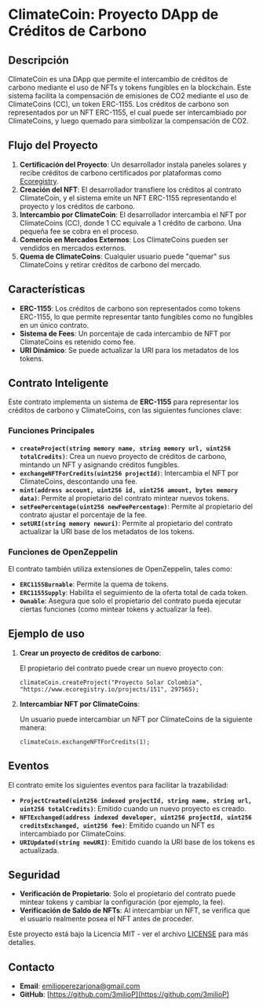 # ClimateCoin: Proyecto DApp de Créditos de Carbono

## Descripción

ClimateCoin es una DApp que permite el intercambio de créditos de carbono mediante el uso de NFTs y tokens fungibles en la blockchain. Este sistema facilita la compensación de emisiones de CO2 mediante el uso de ClimateCoins (CC), un token ERC-1155. Los créditos de carbono son representados por un NFT ERC-1155, el cual puede ser intercambiado por ClimateCoins, y luego quemado para simbolizar la compensación de CO2.

## Flujo del Proyecto

1. **Certificación del Proyecto**: Un desarrollador instala paneles solares y recibe créditos de carbono certificados por plataformas como [Ecoregistry](https://www.ecoregistry.io).
2. **Creación del NFT**: El desarrollador transfiere los créditos al contrato ClimateCoin, y el sistema emite un NFT ERC-1155 representando el proyecto y los créditos de carbono.
3. **Intercambio por ClimateCoin**: El desarrollador intercambia el NFT por ClimateCoins (CC), donde 1 CC equivale a 1 crédito de carbono. Una pequeña fee se cobra en el proceso.
4. **Comercio en Mercados Externos**: Los ClimateCoins pueden ser vendidos en mercados externos.
5. **Quema de ClimateCoins**: Cualquier usuario puede "quemar" sus ClimateCoins y retirar créditos de carbono del mercado.

## Características

- **ERC-1155**: Los créditos de carbono son representados como tokens ERC-1155, lo que permite representar tanto fungibles como no fungibles en un único contrato.
- **Sistema de Fees**: Un porcentaje de cada intercambio de NFT por ClimateCoins es retenido como fee.
- **URI Dinámico**: Se puede actualizar la URI para los metadatos de los tokens.

## Contrato Inteligente

Este contrato implementa un sistema de **ERC-1155** para representar los créditos de carbono y ClimateCoins, con las siguientes funciones clave:

### Funciones Principales

- **`createProject(string memory name, string memory url, uint256 totalCredits)`**: Crea un nuevo proyecto de créditos de carbono, mintando un NFT y asignando créditos fungibles.
- **`exchangeNFTForCredits(uint256 projectId)`**: Intercambia el NFT por ClimateCoins, descontando una fee.
- **`mint(address account, uint256 id, uint256 amount, bytes memory data)`**: Permite al propietario del contrato mintear nuevos tokens.
- **`setFeePercentage(uint256 newFeePercentage)`**: Permite al propietario del contrato ajustar el porcentaje de la fee.
- **`setURI(string memory newuri)`**: Permite al propietario del contrato actualizar la URI base de los metadatos de los tokens.

### Funciones de OpenZeppelin

El contrato también utiliza extensiones de OpenZeppelin, tales como:
- **`ERC1155Burnable`**: Permite la quema de tokens.
- **`ERC1155Supply`**: Habilita el seguimiento de la oferta total de cada token.
- **`Ownable`**: Asegura que solo el propietario del contrato pueda ejecutar ciertas funciones (como mintear tokens y actualizar la fee).

## Ejemplo de uso

1. **Crear un proyecto de créditos de carbono**:

   El propietario del contrato puede crear un nuevo proyecto con:

    ```solidity
    climateCoin.createProject("Proyecto Solar Colombia", "https://www.ecoregistry.io/projects/151", 297565);
    ```

2. **Intercambiar NFT por ClimateCoins**:

   Un usuario puede intercambiar un NFT por ClimateCoins de la siguiente manera:

    ```solidity
    climateCoin.exchangeNFTForCredits(1);
    ```

## Eventos

El contrato emite los siguientes eventos para facilitar la trazabilidad:

- **`ProjectCreated(uint256 indexed projectId, string name, string url, uint256 totalCredits)`**: Emitido cuando un nuevo proyecto es creado.
- **`NFTExchanged(address indexed developer, uint256 projectId, uint256 creditsExchanged, uint256 fee)`**: Emitido cuando un NFT es intercambiado por ClimateCoins.
- **`URIUpdated(string newURI)`**: Emitido cuando la URI base de los tokens es actualizada.

## Seguridad

- **Verificación de Propietario**: Solo el propietario del contrato puede mintear tokens y cambiar la configuración (por ejemplo, la fee).
- **Verificación de Saldo de NFTs**: Al intercambiar un NFT, se verifica que el usuario realmente posea el NFT antes de proceder.

Este proyecto está bajo la Licencia MIT - ver el archivo [LICENSE](LICENSE) para más detalles.

## Contacto

- **Email**: emilioperezarjona@gmail.com
- **GitHub**: [https://github.com/3milioP](https://github.com/3milioP)


